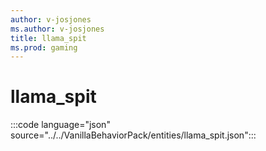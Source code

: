 ```yaml
---
author: v-josjones
ms.author: v-josjones
title: llama_spit
ms.prod: gaming
---
```


# llama_spit

:::code language="json" source="../../VanillaBehaviorPack/entities/llama_spit.json":::
